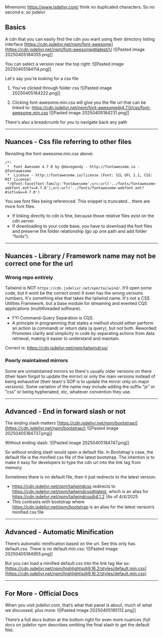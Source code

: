 Mnemonic https://www.jsdelivr.com/ think no duplicated characters. So no second e, so jsdelvr

## Basics

A cdn that you can easily find the cdn you want using their directory listing interface
[https://cdn.jsdelivr.net/npm/font-awesome](https://cdn.jsdelivr.net/npm/font-awesome@latest/)/
![[Pasted image 20250405184055.png]]

You can select a version near the top right:
![[Pasted image 20250405184114.png]]


Let's say you're looking for a css file
1. You've clicked through folder css
   ![[Pasted image 20250405184222.png]]

2. Clicking font-awesome.min.css will give you the file url that can be linked to:
   https://cdn.jsdelivr.net/npm/font-awesome@4.7.0/css/font-awesome.min.css
   ![[Pasted image 20250405184231.png]]

There's also a breadcrumb for you to navigate back any path

---

## Nuances - Css file referring to other files

Revisiting the font-awesome.min.css above:

```
/*!
 *  Font Awesome 4.7.0 by @davegandy - http://fontawesome.io - @fontawesome
 *  License - http://fontawesome.io/license (Font: SIL OFL 1.1, CSS: MIT License)
 */@font-face{font-family:'FontAwesome';src:url('../fonts/fontawesome-webfont.eot?v=4.7.0');src:url('../fonts/fontawesome-webfont.eot?#iefix&v=4.7.0') 
```

You see font files being referenced. This snippet is truncated... there are more font files.
- If linking directly to cdn is fine, because those relative files exist on the cdn server.
- If downloading to your code base, you have to download the font files and preserve the folder relationship (go up one path and add folder "fonts").

---

## Nuances - Library / Framework name may not be correct one for the url

### Wrong repo entirely

Tailwind is NOT `https://cdn.jsdelivr.net/npm/tailwind/`. It’ll open some code, but it wont be the correct ones! It even has the wrong versions numbers. It's something else that takes the tailwind name. It's not a CSS Utilities Framework, but a base module for streaming and evented CQS applications (multithreaded software).
- FYI Command-Query Separation is CQS.
- A principle in programming that states a method should either perform an action (a command) or return data (a query), but not both. Reworded: Promotes clarity and simplicity in code by separating actions from data retrieval, making it easier to understand and maintain.


Correct is: https://cdn.jsdelivr.net/npm/tailwindcss/

### Poorly maintained mirrors

Some are unmaintained mirrors so there's usually older versions on there (their team forgot to update the mirror) or only the main versions instead of being exhaustive (their team's SOP is to update the mirror only on major versions). Some variation of the name may include adding the suffix "js" or "css" or being hyphenated, etc, whatever convention they use.


---

## Advanced - End in forward slash or not

The ending slash matters
[https://cdn.jsdelivr.net/npm/bootstrap/](https://cdn.jsdelivr.net/npm/bootstrap/)
![[Pasted image 20250405184737.png]]

Without ending slash:
![[Pasted image 20250405184747.png]]

So without ending slash would open a default file. In Bootstrap's case, the default file is the minified css file of the latest bootstrap. The intention is to make it easy for developers to type the cdn url into the link tag from memory.


Sometimes there is no default file, then it just redirects to the latest version:
- https://cdn.jsdelivr.net/npm/tailwindcss redirects to https://cdn.jsdelivr.net/npm/tailwindcss@latest, which is an alias for https://cdn.jsdelivr.net/npm/tailwindcss@4.1.2 (As of 4/4/2025
- This contrasts with bootstrap where https://cdn.jsdelivr.net/npm/bootstrap is an alias for the latest version’s minified css file


---

## Advanced - Automatic Minification

There’s automatic minification based on the url. See this only has default.css. There is no default.min.css:
![[Pasted image 20250405184955.png]]

But you can load a minified default.css into the link tag like so:
[https://cdn.jsdelivr.net/npm/highlightjs@9.16.2/styles/default.min.css](https://cdn.jsdelivr.net/npm/highlightjs@9.16.2/styles/default.min.css)


---

## For More - Official Docs

When you visit jsdelivr.com, that’s what that panel is about, much of what we discussed, plus more:
![[Pasted image 20250405185112.png]]

There’s a full docs button at the bottom right for even more nuances (full docs on jsdelivr npm describes omitting the final slash to get the default file).